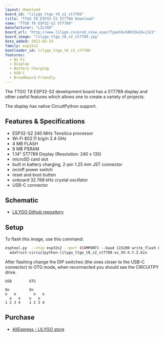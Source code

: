 ```yaml
---
layout: download
board_id: "lilygo_ttgo_t8_s2_st7789"
title: "TTGO T8 ESP32-S2 ST7789 Download"
name: "TTGO T8 ESP32-S2 ST7789"
manufacturer: "LILYGO"
board_url: "http://www.lilygo.cn/prod_view.aspx?TypeId=50033&Id=1321"
board_image: "lilygo_ttgo_t8_s2_st7789.jpg"
date_added: 2021-02-14
family: esp32s2
bootloader_id: lilygo_ttgo_t8_s2_st7789
features:
  - Wi-Fi
  - Display 
  - Battery Charging
  - USB-C
  - Breadboard-Friendly
---
```


The TTGO T8 ESP32-S2 development board has a ST7789 display and other useful features which allows one to create a variety of projects.

The display has native CircuitPython support.

## Features & Specifications

* ESP32-S2 240 MHz Tensilica processor
* Wi-Fi 802.11 b/g/n 2.4 GHz
* 4 MB FLASH
* 8 MB PSRAM
* 1.14" ST7789 Display (Resolution: 240 x 135)
* microSD card slot
* built in battery charging, 2-pin 1.25 mm JST connector
* on/off power switch
* reset and boot button
* onboard 32.768 kHz crystal oscillator
* USB-C connector

## Schematic

* [LILYGO Github repository](https://github.com/Xinyuan-LilyGO/LilyGo-T-Display-S2)

## Setup

To flash this image, use this command:

```sh
esptool.py  --chip esp32s2 --port (COMPORT) --baud 115200 write_flash 0x000 \
  adafruit-circuitpython-lilygo_ttgo_t8_s2_st7789-xx_XX-X.Y.Z.bin
```

After flashing change the DIP switches (the ones closer to the USB-C connector) to OTG mode, when reconnected you should see the CIRCUITPY drive.

```text
USB        OTG

On         On
o   o        o   o
  o   o    o   o
1 2 3 4    1 2 3 4
```

## Purchase

* [AliExpress - LILYGO store](https://www.aliexpress.com/item/4001211703708.html)
